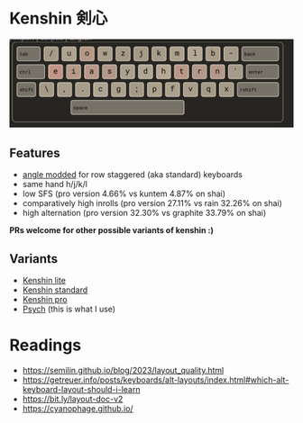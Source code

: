 # Kenshin 剣心


![](./assets/cya-pro.png)

## Features
- [angle modded](https://colemakmods.github.io/ergonomic-mods/angle.html) for row staggered (aka standard) keyboards
- same hand h/j/k/l
- low SFS (pro version 4.66% vs kuntem 4.87% on shai)
- comparatively high inrolls (pro version 27.11% vs rain 32.26% on shai) 
- high alternation (pro version 32.30% vs graphite 33.79% on shai)

**PRs welcome for other possible variants of kenshin :)**

## Variants

- [Kenshin lite](./lite.md)
- [Kenshin standard](./standard.md)
- [Kenshin pro](./pro.md)
- [Psych](./psych.md) (this is what I use)


# Readings
- https://semilin.github.io/blog/2023/layout_quality.html
- https://getreuer.info/posts/keyboards/alt-layouts/index.html#which-alt-keyboard-layout-should-i-learn
- https://bit.ly/layout-doc-v2
- https://cyanophage.github.io/
